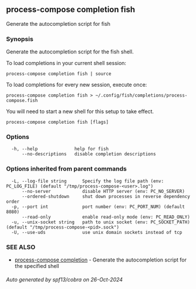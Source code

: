 ## process-compose completion fish

Generate the autocompletion script for fish

### Synopsis

Generate the autocompletion script for the fish shell.

To load completions in your current shell session:

	process-compose completion fish | source

To load completions for every new session, execute once:

	process-compose completion fish > ~/.config/fish/completions/process-compose.fish

You will need to start a new shell for this setup to take effect.


```
process-compose completion fish [flags]
```

### Options

```
  -h, --help              help for fish
      --no-descriptions   disable completion descriptions
```

### Options inherited from parent commands

```
  -L, --log-file string      Specify the log file path (env: PC_LOG_FILE) (default "/tmp/process-compose-<user>.log")
      --no-server            disable HTTP server (env: PC_NO_SERVER)
      --ordered-shutdown     shut down processes in reverse dependency order
  -p, --port int             port number (env: PC_PORT_NUM) (default 8080)
      --read-only            enable read-only mode (env: PC_READ_ONLY)
  -u, --unix-socket string   path to unix socket (env: PC_SOCKET_PATH) (default "/tmp/process-compose-<pid>.sock")
  -U, --use-uds              use unix domain sockets instead of tcp
```

### SEE ALSO

* [process-compose completion](process-compose_completion.md)	 - Generate the autocompletion script for the specified shell

###### Auto generated by spf13/cobra on 26-Oct-2024
